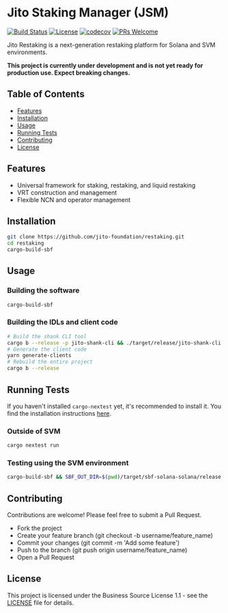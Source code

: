 # Jito Staking Manager (JSM)

[![Build Status](https://github.com/jito-foundation/restaking/actions/workflows/ci.yaml/badge.svg?branch=master)](https://github.com/jito-foundation/restaking/actions)
[![License](https://img.shields.io/badge/License-BSL%201.1-blue.svg)](https://mariadb.com/bsl11/)
[![codecov](https://codecov.io/gh/jito-foundation/restaking/branch/master/graph/badge.svg?token=Q28COAGZ89)](https://codecov.io/gh/jito-foundation/restaking)
[![PRs Welcome](https://img.shields.io/badge/PRs-welcome-brightgreen.svg)](http://makeapullrequest.com)

Jito Restaking is a next-generation restaking platform for Solana and SVM environments.

**This project is currently under development and is not yet ready for production use.
Expect breaking changes.**

## Table of Contents

- [Features](#features)
- [Installation](#installation)
- [Usage](#usage)
- [Running Tests](#running-tests)
- [Contributing](#contributing)
- [License](#license)

## Features

- Universal framework for staking, restaking, and liquid restaking
- VRT construction and management
- Flexible NCN and operator management

## Installation

```bash
git clone https://github.com/jito-foundation/restaking.git
cd restaking
cargo-build-sbf
```

## Usage

### Building the software

```bash
cargo-build-sbf
```

### Building the IDLs and client code

```bash
# Build the shank CLI tool
cargo b --release -p jito-shank-cli && ./target/release/jito-shank-cli
# Generate the client code
yarn generate-clients
# Rebuild the entire project
cargo b --release
```

## Running Tests

If you haven't installed `cargo-nextest` yet, it's recommended to install it.
You find the installation instructions [here](https://nexte.st/docs/installation/from-source/).

### Outside of SVM

```bash
cargo nextest run
```

### Testing using the SVM environment

```bash
cargo-build-sbf && SBF_OUT_DIR=$(pwd)/target/sbf-solana-solana/release cargo nextest run --all-features
```

## Contributing

Contributions are welcome! Please feel free to submit a Pull Request.

- Fork the project
- Create your feature branch (git checkout -b username/feature_name)
- Commit your changes (git commit -m 'Add some feature')
- Push to the branch (git push origin username/feature_name)
- Open a Pull Request

## License

This project is licensed under the Business Source License 1.1 - see the [LICENSE](./LICENSE.md) file for details.
